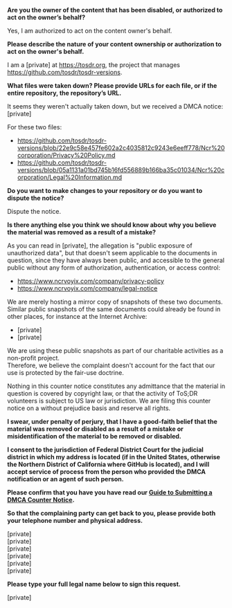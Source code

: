 **Are you the owner of the content that has been disabled, or authorized to act on the owner’s behalf?**

Yes, I am authorized to act on the content owner's behalf.

**Please describe the nature of your content ownership or authorization to act on the owner's behalf.**

I am a [private] at https://tosdr.org, the project that manages https://github.com/tosdr/tosdr-versions.

**What files were taken down? Please provide URLs for each file, or if the entire repository, the repository’s URL.**

It seems they weren't actually taken down, but we received a DMCA notice:  
[private]  

For these two files:  
* https://github.com/tosdr/tosdr-versions/blob/22e9c58e457fe602a2c4035812c9243e6eeff778/Ncr%20corporation/Privacy%20Policy.md  
* https://github.com/tosdr/tosdr-versions/blob/05a1131a01bd745b16fd556889b166ba35c01034/Ncr%20corporation/Legal%20Information.md

**Do you want to make changes to your repository or do you want to dispute the notice?**

Dispute the notice.

**Is there anything else you think we should know about why you believe the material was removed as a result of a mistake?**

As you can read in [private], the allegation is "public exposure of unauthorized data", but that doesn't seem applicable to the documents in question, since they have always been public, and accessible to the general public without any form of authorization, authentication, or access control:  
* https://www.ncrvoyix.com/company/privacy-policy  
* https://www.ncrvoyix.com/company/legal-notice

We are merely hosting a mirror copy of snapshots of these two documents. Similar public snapshots of the same documents could already be found in other places, for instance at the Internet Archive:  
* [private]  
* [private]

We are using these public snapshots as part of our charitable activities as a non-profit project.  
Therefore, we believe the complaint doesn't account for the fact that our use is protected by the fair-use doctrine.

Nothing in this counter notice constitutes any admittance that the material in question is covered by copyright law, or that the activity of ToS;DR volunteers is subject to US law or jurisdiction. We are filing this counter notice on a without prejudice basis and reserve all rights.

**I swear, under penalty of perjury, that I have a good-faith belief that the material was removed or disabled as a result of a mistake or misidentification of the material to be removed or disabled.**

**I consent to the jurisdiction of Federal District Court for the judicial district in which my address is located (if in the United States, otherwise the Northern District of California where GitHub is located), and I will accept service of process from the person who provided the DMCA notification or an agent of such person.**

**Please confirm that you have you have read our <a href="https://docs.github.com/articles/guide-to-submitting-a-dmca-counter-notice">Guide to Submitting a DMCA Counter Notice</a>.**

**So that the complaining party can get back to you, please provide both your telephone number and physical address.**

[private]  
[private]  
[private]  
[private]  
[private]  
[private]  

**Please type your full legal name below to sign this request.**

[private]  

